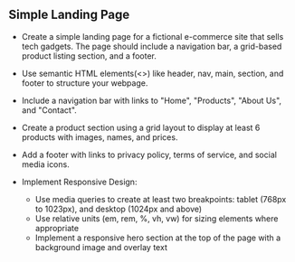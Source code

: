 ## Simple Landing Page
* Create a simple landing page for a fictional e-commerce site that sells tech gadgets. The page should include a navigation bar, a grid-based product listing section, and a footer.

* Use semantic HTML elements(<>) like header, nav, main, section, and footer to structure your webpage.

* Include a navigation bar with links to "Home", "Products", "About Us", and "Contact".

* Create a product section using a grid layout to display at least 6 products with images, names, and prices.

* Add a footer with links to privacy policy, terms of service, and social media icons.

* Implement Responsive Design:

  * Use media queries to create at least two breakpoints: tablet (768px to 1023px), and desktop (1024px and above)
  * Use relative units (em, rem, %, vh, vw) for sizing elements where appropriate
  * Implement a responsive hero section at the top of the page with a background image and overlay text